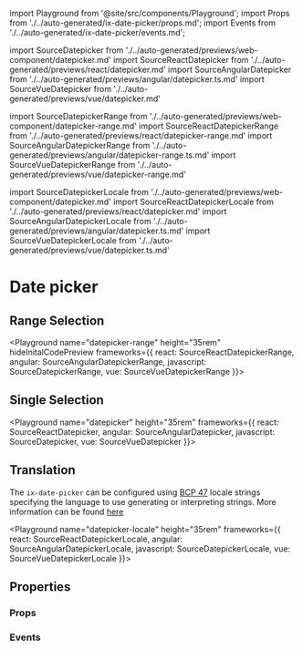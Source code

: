 import Playground from '@site/src/components/Playground';
import Props from './../auto-generated/ix-date-picker/props.md';
import Events from './../auto-generated/ix-date-picker/events.md';

import SourceDatepicker from './../auto-generated/previews/web-component/datepicker.md'
import SourceReactDatepicker from './../auto-generated/previews/react/datepicker.md'
import SourceAngularDatepicker from './../auto-generated/previews/angular/datepicker.ts.md'
import SourceVueDatepicker from './../auto-generated/previews/vue/datepicker.md'

import SourceDatepickerRange from './../auto-generated/previews/web-component/datepicker-range.md'
import SourceReactDatepickerRange from './../auto-generated/previews/react/datepicker-range.md'
import SourceAngularDatepickerRange from './../auto-generated/previews/angular/datepicker-range.ts.md'
import SourceVueDatepickerRange from './../auto-generated/previews/vue/datepicker-range.md'


import SourceDatepickerLocale from './../auto-generated/previews/web-component/datepicker.md'
import SourceReactDatepickerLocale from './../auto-generated/previews/react/datepicker.md'
import SourceAngularDatepickerLocale from './../auto-generated/previews/angular/datepicker.ts.md'
import SourceVueDatepickerLocale from './../auto-generated/previews/vue/datepicker.ts.md'

# Date picker

## Range Selection

<Playground
name="datepicker-range" height="35rem"
hideInitalCodePreview
frameworks={{
  react: SourceReactDatepickerRange,
  angular: SourceAngularDatepickerRange,
  javascript: SourceDatepickerRange,
  vue: SourceVueDatepickerRange
}}></Playground>

## Single Selection

<Playground
name="datepicker" height="35rem"
frameworks={{
  react: SourceReactDatepicker,
  angular: SourceAngularDatepicker,
  javascript: SourceDatepicker,
  vue: SourceVueDatepicker
}}></Playground>

## Translation

The `ix-date-picker` can be configured using [BCP 47](https://tools.ietf.org/html/rfc5646) locale strings specifying the language to use generating or interpreting strings. More information can be found [here](https://moment.github.io/luxon/#/intl?id=default-locale)

<Playground
name="datepicker-locale" height="35rem"
frameworks={{
  react: SourceReactDatepickerLocale,
  angular: SourceAngularDatepickerLocale,
  javascript: SourceDatepickerLocale,
  vue: SourceVueDatepickerLocale
}}></Playground>

## Properties

### Props

<Props />

### Events

<Events />
